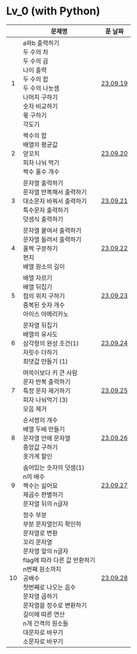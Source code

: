 # Lv_0 (with Python)

|     | 문제명                                                                                                                                                                                                                                                                                                   |         푼 날짜         |
| :-: | -------------------------------------------------------------------------------------------------------------------------------------------------------------------------------------------------------------------------------------------------------------------------------------------------------- | :---------------------: |
|  1  | a와b 출력하기<br>두 수의 차<br>두 수의 곱<br>나이 출력<br>두 수의 합<br>두 수의 나눗셈<br>나머지 구하기<br>숫자 비교하기<br>몫 구하기<br>각도기                                                                                                                                                          | [23.09.19](./230919.py) |
|  2  | 짝수의 합<br>배열의 평균값<br>양꼬치<br>피자 나눠 먹기<br>짝수 홀수 개수                                                                                                                                                                                                                                 | [23.09.20](./230920.py) |
|  3  | 문자열 출력하기<br>문자열 반복해서 출력하기<br>대소문자 바꿔서 출력하기<br>특수문자 출력하기<br>덧셈식 출력하기                                                                                                                                                                                          | [23.09.21](./230921.py) |
|  4  | 문자열 붙여서 출력하기<br>문자열 돌려서 출력하기<br>홀짝 구분하기<br>편지<br>배열 원소의 길이                                                                                                                                                                                                            | [23.09.22](./230922.py) |
|  5  | 배열 자르기<br>배열 뒤집기<br>점의 위치 구하기<br>중복된 숫자 개수<br>아이스 아메리카노                                                                                                                                                                                                                  | [23.09.23](./230923.py) |
|  6  | 문자열 뒤집기<br>배열의 유사도<br>삼각형의 완성 조건(1)<br>자릿수 더하기<br>최댓값 만들기 (1)                                                                                                                                                                                                            | [23.09.24](./230924.py) |
|  7  | 머쓱이보다 키 큰 사람<br>문자 반복 출력하기<br>특정 문자 제거하기<br>피자 나눠먹기 (3)<br>모음 제거                                                                                                                                                                                                      | [23.09.25](./230925.py) |
|  8  | 순서쌍의 개수<br>배열 두배 만들기<br>문자열 안에 문자열<br>중앙값 구하기<br>옷가게 할인                                                                                                                                                                                                                  | [23.09.26](./230926.py) |
|  9  | 숨어있는 숫자의 덧셈(1)<br>n의 배수<br>짝수는 싫어요<br>제곱수 판별하기<br>문자열 뒤의 n글자                                                                                                                                                                                                             | [23.09.27](./230927.py) |
| 10  | 정수 부분<br>부분 문자열인지 확인하<br>문자열로 변환<br>꼬리 문자열<br>문자열 앞의 n글자<br>flag에 따라 다른 값 반환하기<br>n번째 원소까지<br>공배수<br>첫번째로 나오는 음수<br>문자열 곱하기<br>문자열을 정수로 변환하기<br>길이에 따른 연산<br>n개 간격의 원소들<br>대문자로 바꾸기<br>소문자로 바꾸기 | [23.09.28](./230928.py) |
